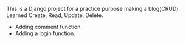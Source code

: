 This is a Django project for a practice purpose making a blog(CRUD). 
Learned Create, Read, Update, Delete.

- Adding comment function. 
- Adding a login function. 
